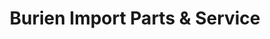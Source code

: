 ---
title: "Burien Import Parts & Service"
url: /burien/burien-import-parts-and-service/
shop: car repair
---